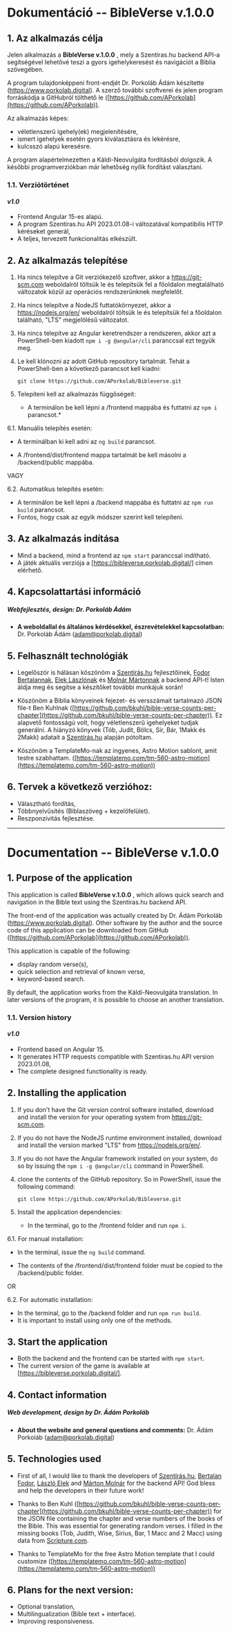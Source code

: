 # Dokumentáció -- BibleVerse v.1.0.0

## **1. Az alkalmazás célja**
Jelen alkalmazás a **BibleVerse v.1.0.0** , mely a Szentiras.hu backend API-a segítségével lehetővé teszi a gyors igehelykeresést és navigációt a Biblia szövegében.

A program tulajdonképpeni front-endjét Dr. Porkoláb Ádám készítette (https://www.porkolab.digital). A szerző további szoftverei és jelen program forráskódja a GitHubról tölthető le ([https://github.com/APorkolab](https://github.com/APorkolab)).

Az alkalmazás képes:

 - véletlenszerű igehely(ek) megjelenítésére,
 - ismert igehelyek esetén gyors kiválasztásra és lekérésre,
 - kulcsszó alapú keresésre.

A program alapértelmezetten a Káldi-Neovulgáta fordításból dolgozik. A későbbi programverziókban már lehetőség nyílik fordítást választani.

### **1.1.  Verziótörténet**
#### *v1.0*

 - Frontend Angular 15-es alapú. 
 - A program Szentiras.hu API 2023.01.08-i változatával kompatibilis HTTP kéréseket generál,
 - A teljes, tervezett funkcionalitás elkészült.

## **2. Az alkalmazás telepítése**

1. Ha nincs telepítve a Git verziókezelő szoftver, akkor a https://git-scm.com weboldalról töltsük le és telepítsük fel a főoldalon megtalálható változatok közül az operációs rendszerünknek megfelelőt.

2. Ha nincs telepítve a NodeJS futtatókörnyezet, akkor a https://nodejs.org/en/ weboldalról töltsük le és telepítsük fel a főoldalon található, "LTS" megjelölésű változatot.

3. Ha nincs telepítve az Angular keretrendszer a rendszeren, akkor azt a PowerShell-ben kiadott `npm i -g @angular/cli` paranccsal ezt tegyük meg.

4. Le kell klónozni az adott GitHub repository tartalmát. Tehát a PowerShell-ben a következő parancsot kell kiadni:

   `git clone https://github.com/APorkolab/Bibleverse.git`

5. Telepíteni kell az alkalmazás függőségeit:

     - A terminálon be kell lépni a /frontend mappába és futtatni az `npm i` parancsot.*

6.1. Manuális telepítés esetén:

   - A terminálban ki kell adni az `ng build` parancsot.

   - A /frontend/dist/frontend mappa tartalmát be kell másolni a /backend/public mappába.

   VAGY

6.2. Automatikus telepítés esetén:

   - A terminálon be kell lépni a /backend mappába és futtatni az `npm run build` parancsot.
   - Fontos, hogy csak az egyik módszer szerint kell telepíteni.


## **3. Az alkalmazás indítása**

- Mind a backend, mind a frontend az `npm start` paranccsal indítható.
- A játék aktuális verziója a [https://bibleverse.porkolab.digital/] címen elérhető.

## **4. Kapcsolattartási információ**
##### Webfejlesztés, design: Dr. Porkoláb Ádám
 -   **A weboldallal és általános kérdésekkel, észrevételekkel kapcsolatban:**
Dr. Porkoláb Ádám (adam@porkolab.digital)
  
  
## **5. Felhasznált technológiák**
 - Legelőször is hálásan köszönöm a [Szentírás.hu](https://szentiras.hu/) fejlesztőinek, [Fodor Bertalannak](https://github.com/briff), [Elek Lászlónak](https://github.com/borazslo) és [Molnár Mártonnak](https://github.com/molnarm) a backend API-t! Isten áldja meg és segítse a készítőket további munkájuk során!

-   Köszönöm a Biblia könyveinek fejezet- és versszámait tartalmazó JSON file-t Ben Kuhlnak ([https://github.com/bkuhl/bible-verse-counts-per-chapter](https://github.com/bkuhl/bible-verse-counts-per-chapter)). Ez alapvető fontosságú volt, hogy véletlenszerű igehelyeket tudjak generálni. A hiányzó könyvek (Tób, Judit, Bölcs, Sír, Bár, 1Makk és 2Makk) adatait a [Szentírás.hu](https://szentiras.hu/) alapján pótoltam.
    
-   Köszönöm a TemplateMo-nak az ingyenes, Astro Motion sablont, amit testre szabhattam. ([https://templatemo.com/tm-560-astro-motion](https://templatemo.com/tm-560-astro-motion))

## **6. Tervek a következő verzióhoz:**
- Választható fordítás,
- Többnyelvűsítés (Biblaszöveg + kezelőfelület).
- Reszponzivitás fejlesztése.

------------------
# Documentation -- BibleVerse v.1.0.0

## **1. Purpose of the application**
This application is called **BibleVerse v.1.0.0** , which allows quick search and navigation in the Bible text using the Szentiras.hu backend API.

The front-end of the application was actually created by Dr. Ádám Porkoláb (https://www.porkolab.digital). Other software by the author and the source code of this application can be downloaded from GitHub ([https://github.com/APorkolab](https://github.com/APorkolab)).

This application is capable of the following:

 - display random verse(s),
 - quick selection and retrieval of known verse,
 - keyword-based search.

By default, the application works from the Káldi-Neovulgáta translation. In later versions of the program, it is possible to choose an another translation.

### **1.1. Version history**
#### *v1.0*

 - Frontend based on Angular 15. 
 - It generates HTTP requests compatible with Szentiras.hu API version 2023.01.08,
 - The complete designed functionality is ready.

## **2. Installing the application**

1. If you don't have the Git version control software installed, download and install the version for your operating system from https://git-scm.com.

2. If you do not have the NodeJS runtime environment installed, download and install the version marked "LTS" from https://nodejs.org/en/.

3. If you do not have the Angular framework installed on your system, do so by issuing the `npm i -g @angular/cli` command in PowerShell.

4. clone the contents of the GitHub repository. So in PowerShell, issue the following command:

   `git clone https://github.com/APorkolab/Bibleverse.git`

5. Install the application dependencies:

     - In the terminal, go to the /frontend folder and run `npm i`.

6.1. For manual installation:

   - In the terminal, issue the `ng build` command.

   - The contents of the /frontend/dist/frontend folder must be copied to the /backend/public folder.

   OR

6.2. For automatic installation:

   - In the terminal, go to the /backend folder and run `npm run build`.
   - It is important to install using only one of the methods.


## **3. Start the application**

- Both the backend and the frontend can be started with `npm start`.
- The current version of the game is available at [https://bibleverse.porkolab.digital/].

## **4. Contact information**
##### Web development, design by Dr. Ádám Porkoláb
 - **About the website and general questions and comments:**
Dr. Ádám Porkoláb (adam@porkolab.digital)
  
  
## **5. Technologies used**
 - First of all, I would like to thank the developers of [Szentírás.hu](https://szentiras.hu/), [Bertalan Fodor](https://github.com/briff), [László Elek](https://github.com/borazslo) and [Márton Molnár](https://github.com/molnarm) for the backend API! God bless and help the developers in their future work!

- Thanks to Ben Kuhl ([https://github.com/bkuhl/bible-verse-counts-per-chapter](https://github.com/bkuhl/bible-verse-counts-per-chapter)) for the JSON file containing the chapter and verse numbers of the books of the Bible. This was essential for generating random verses. I filled in the missing books (Tob, Judith, Wise, Sirius, Bar, 1 Macc and 2 Macc) using data from [Scripture.com](https://szentiras.hu/).
    
- Thanks to TemplateMo for the free Astro Motion template that I could customize ([https://templatemo.com/tm-560-astro-motion](https://templatemo.com/tm-560-astro-motion))

## **6. Plans for the next version:**
- Optional translation,
- Multilingualization (Bible text + interface).
- Improving responsiveness.
